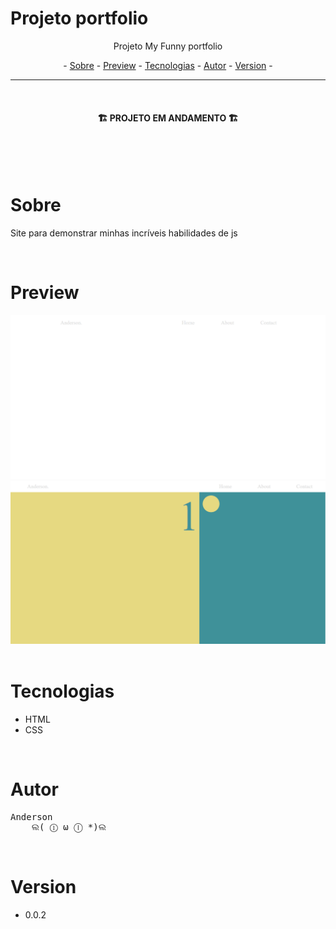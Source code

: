 # Projeto portfolio

<p align="center">Projeto My Funny portfolio</p>

<p align="center"> -
  <a href="#sobre">Sobre</a> -
  <a href="#preview">Preview</a> -
  <a href="#tecnologias">Tecnologias</a> -
  <a href="#autor">Autor</a> -
  <a href="#version">Version</a> -
</p>

---

<br>

<h4 align="center">🏗️ PROJETO EM ANDAMENTO 🏗️</h4>

<br>
<br>
<br>

# Sobre
<p >Site para demonstrar minhas incríveis habilidades de js</p>

<br>

# Preview
<div>
  <img alt="Tela principal" title="Tela de cadastro" src="GitHub\first.png" />
  <img alt="Tela principal" title="Tela de cadastro" src="GitHub\second.png" />
</div>

<br>

# Tecnologias

 - HTML
 - CSS
  
<br>

# Autor
<pre>
Anderson
    ଲ( ⓛ ω ⓛ *)ଲ
</pre>


<br>

# Version
- 0.0.2


